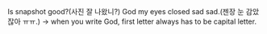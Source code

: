 Is snapshot good?(사진 잘 나왔니?)
God my eyes closed sad sad.(젠장 눈 감았잖아 ㅠㅠ.)
-> when you write God, first letter always has to be capital letter.
